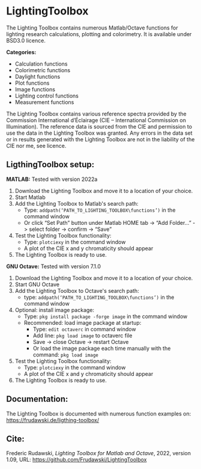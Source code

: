 # LightingToolbox
The Lighting Toolbox contains numerous Matlab/Octave functions for lighting research calculations, plotting and colorimetry. It is available under BSD3.0 licence.

**Categories:**
- Calculation functions
- Colorimetric functions
- Daylight functions
- Plot functions
- Image functions
- Lighting control functions
- Measurement functions

The Lighting Toolbox contains various reference spectra provided by the Commission International d’Éclairage (CIE – International Commission on Illumination). The reference data is sourced from the CIE and permission to use the data in the Lighting Toolbox was granted. Any errors in the data set or in results generated with the Lighting Toolbox are not in the liability of the CIE nor me, see licence.

## LigthingToolbox setup:
**MATLAB:**
Tested with version 2022a
1. Download the Lighting Toolbox and move it to a location of your choice.
2. Start Matlab
3. Add the Lighting Toolbox to Matlab's search path:
  	- Type: ```addpath(‘PATH_TO_LIGHTING_TOOLBOX\functions’)``` in the command window
    - Or click “Set Path” button under Matlab HOME tab -> “Add Folder…” -> select folder -> confirm -> “Save”
4. Test the Lighting Toolbox functionality:
    - Type: ```plotciexy``` in the command window
    - A plot of the CIE x and y chromaticity should appear
5. The Lighting Toolbox is ready to use.

**GNU Octave:**
Tested with version 7.1.0
1. Download the Lighting Toolbox and move it to a location of your choice.
2. Start GNU Octave
3. Add the Lighting Toolbox to Octave's search path:
    - type: ```addpath(‘PATH_TO_LIGHTING_TOOLBOX\functions’)``` in the command window
4. Optional: install image package:
    - Type: ```pkg install package -forge image``` in the command window
    - Recommended: load image package at startup:
      * Type: ```edit octaverc``` in command window
      * Add line: ```pkg load image``` to octaverc file
      * Save -> close Octave -> restart Octave
      * Or load the image package each time manually with the command: ```pkg load image```
5. Test the Lighting Toolbox functionality:
    - Type: ```plotciexy``` in the command window
    - A plot of the CIE x and y chromaticity should appear
6. The Lighting Toolbox is ready to use.

## Documentation:
The Lighting Toolbox is documented with numerous function examples on: https://frudawski.de/ligthing-toolbox/

## Cite:
Frederic Rudawski, *Lighting Toolbox for Matlab and Octave*, 2022, version 1.09, URL: https://github.com/Frudawski/LightingToolbox
